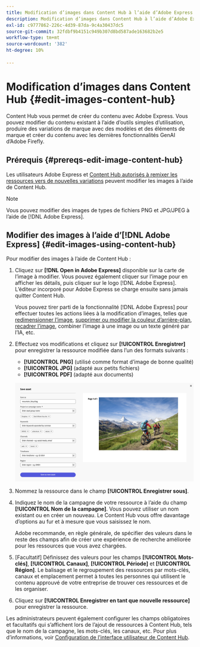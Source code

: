 ```yaml
---
title: Modification d’images dans Content Hub à l’aide d’Adobe Express
description: Modification d’images dans Content Hub à l’aide d’Adobe Express
exl-id: c9777862-226c-4d39-87da-9c4a30437dc5
source-git-commit: 32fdbf9b4151c949b307d8bd587ade163682b2e5
workflow-type: tm+mt
source-wordcount: '382'
ht-degree: 10%

---
```


# Modification d’images dans Content Hub {#edit-images-content-hub}

Content Hub vous permet de créer du contenu avec Adobe Express. Vous pouvez modifier du contenu existant à l’aide d’outils simples d’utilisation, produire des variations de marque avec des modèles et des éléments de marque et créer du contenu avec les dernières fonctionnalités GenAI d’Adobe Firefly.

## Prérequis {#prereqs-edit-image-content-hub}

Les utilisateurs Adobe Express et [Content Hub autorisés à remixer les ressources vers de nouvelles variations](/help/assets/deploy-content-hub.md#onboard-content-hub-users-remix-assets) peuvent modifier les images à l’aide de Content Hub.

>[!NOTE]
>
>Vous pouvez modifier des images de types de fichiers PNG et JPG/JPEG à l’aide de [!DNL Adobe Express].

## Modifier des images à l’aide d’[!DNL Adobe Express] {#edit-images-using-content-hub}

Pour modifier des images à l’aide de Content Hub :

1. Cliquez sur **[!DNL Open in Adobe Express]** disponible sur la carte de l’image à modifier. Vous pouvez également cliquer sur l’image pour en afficher les détails, puis cliquer sur le logo [!DNL Adobe Express]. L’éditeur incorporé pour Adobe Express se charge ensuite sans jamais quitter Content Hub.

   Vous pouvez tirer parti de la fonctionnalité [!DNL Adobe Express] pour effectuer toutes les actions liées à la modification d’images, telles que [redimensionner l’image](https://helpx.adobe.com/fr/express/using/resize-image.html), [supprimer ou modifier la couleur d’arrière-plan](https://helpx.adobe.com/fr/express/using/remove-background.html), [recadrer l’image](https://helpx.adobe.com/fr/express/using/crop-image.html), combiner l’image à une image ou un texte généré par l’IA, etc.

1. Effectuez vos modifications et cliquez sur **[!UICONTROL Enregistrer]** pour enregistrer la ressource modifiée dans l’un des formats suivants :

   * **[!UICONTROL PNG]** (utilisé comme format d’image de bonne qualité)
   * **[!UICONTROL JPG]** (adapté aux petits fichiers)
   * **[!UICONTROL PDF]** (adapté aux documents)

   ![Enregistrement d’image avec Adobe Express.](assets/adobe-express-save-as.png)

1. Nommez la ressource dans le champ **[!UICONTROL Enregistrer sous]**.

1. Indiquez le nom de la campagne de votre ressource à l’aide du champ **[!UICONTROL Nom de la campagne]**. Vous pouvez utiliser un nom existant ou en créer un nouveau. Le Content Hub vous offre davantage d’options au fur et à mesure que vous saisissez le nom. <!--You can define multiple Campaign names for your upload. While you are typing a name, either click anywhere else within the dialog box or press the `,` (Comma) key to register the name.-->

   Adobe recommande, en règle générale, de spécifier des valeurs dans le reste des champs afin de créer une expérience de recherche améliorée pour les ressources que vous avez chargées.

1. [Facultatif] Définissez des valeurs pour les champs **[!UICONTROL Mots-clés]**, **[!UICONTROL Canaux]**, **[!UICONTROL Période]** et **[!UICONTROL Région]**. Le balisage et le regroupement des ressources par mots-clés, canaux et emplacement permet à toutes les personnes qui utilisent le contenu approuvé de votre entreprise de trouver ces ressources et de les organiser.

1. Cliquez sur **[!UICONTROL Enregistrer en tant que nouvelle ressource]** pour enregistrer la ressource.

Les administrateurs peuvent également configurer les champs obligatoires et facultatifs qui s’affichent lors de l’ajout de ressources à Content Hub, tels que le nom de la campagne, les mots-clés, les canaux, etc. Pour plus d’informations, voir [Configuration de l’interface utilisateur de Content Hub](configure-content-hub-ui-options.md#configure-upload-options-content-hub).
